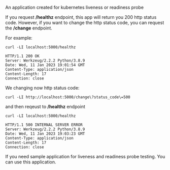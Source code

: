An application created for kubernetes liveness or readiness probe

If you request **/healthz** endpoint, this app will return you 200 http status code. However, if you want to change the http status code, you can request the **/change** endpoint.

For example:

```
curl -LI localhost:5000/healthz
```
```
HTTP/1.1 200 OK
Server: Werkzeug/2.2.2 Python/3.8.9
Date: Wed, 11 Jan 2023 19:01:54 GMT
Content-Type: application/json
Content-Length: 17
Connection: close
```
We changing now http status code:

```
curl -LI http://localhost:5000/change\?status_code\=500
```

and then reqeust to **/healthz** endpoint

```
curl -LI localhost:5000/healthz
```
```
HTTP/1.1 500 INTERNAL SERVER ERROR
Server: Werkzeug/2.2.2 Python/3.8.9
Date: Wed, 11 Jan 2023 19:03:23 GMT
Content-Type: application/json
Content-Length: 17
Connection: close
```

If you need sample application for liveness and readiness probe testing. You can use this application.
